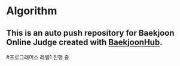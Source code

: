 # Algorithm
This is an auto push repository for Baekjoon Online Judge created with [BaekjoonHub](https://github.com/BaekjoonHub/BaekjoonHub).
------------
#프로그래머스 레벨1
진행 중